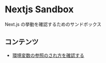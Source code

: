 # Nextjs Sandbox

Next.js の挙動を確認するためのサンドボックス

## コンテンツ

- [環境変数の参照のされ方を確認する](/src/app/env/README.md)
